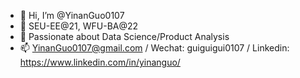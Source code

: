 - 👋 Hi, I’m @YinanGuo0107
- 👀 SEU-EE@21, WFU-BA@22
- 🌱 Passionate about Data Science/Product Analysis
- 📫 YinanGuo0107@gmail.com / Wechat: guiguigui0107 / Linkedin: https://www.linkedin.com/in/yinanguo/

<!---
YinanGuo0107/YinanGuo0107 is a ✨ special ✨ repository because its `README.md` (this file) appears on your GitHub profile.
You can click the Preview link to take a look at your changes.
--->
